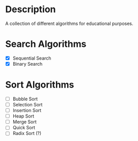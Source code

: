 # Description
A collection of different algorithms for educational purposes.

# Search Algorithms
- [x] Sequential Search
- [x] Binary Search

# Sort Algorithms
- [ ] Bubble Sort
- [ ] Selection Sort
- [ ] Insertion Sort
- [ ] Heap Sort
- [ ] Merge Sort
- [ ] Quick Sort
- [ ] Radix Sort (?)
